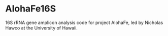 # AlohaFe16S
16S rRNA gene amplicon analysis code for project AlohaFe, led by Nicholas Hawco at the University of Hawaii.
